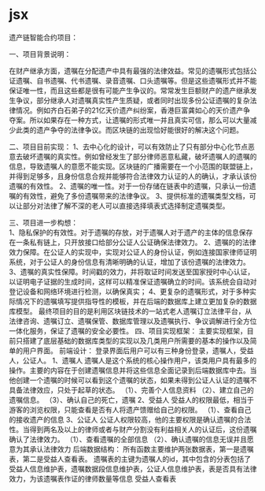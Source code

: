 # jsx
遗产链智能合约项目：

一、项目背景说明：
   
   在财产继承方面，遗嘱在分配遗产中具有最强的法律效益。常见的遗嘱形式包括公证遗嘱、自书遗嘱、代书遗嘱、录音遗嘱、口头遗嘱等。但是这些遗嘱形式并不能保证唯一性，而且这些都是很有可能产生争议的。常常发生巨额财产的遗产继承发生争议，部分继承人对遗嘱真实性产生质疑，或者同时出现多份公证遗嘱的复杂法律情况。例如齐白石弟子的21亿天价遗产纠纷案，香港巨富龚如心的天价遗产争夺案。所以如果存在一种方式，让遗嘱的形式唯一并且真实可信，那么可以大量减少此类的遗产争夺的法律争议。而区块链的出现恰好能很好的解决这个问题。

二、项目目前实现： 
    1、去中心化的设计，可以有效防止了只有部分中心化节点恶意去破坏遗嘱的真实性。例如曾经发生了部分律师恶意私藏，破坏遗嘱人的遗嘱的信息，导致遗嘱人的意愿不能实现。区块链的广播需要在一个小范围的联盟链上，并得到足够多，且身份信息合规并能够符合法律效力认证的人的确认，才承认该份遗嘱的有效性。
    2、遗嘱的唯一性。对于一份存储在链表中的遗嘱，只承认一份遗嘱的有效性，避免了多份遗嘱带来的法律争议。
    3、提供标准的遗嘱类型文档，可以让部分对法律了解不深的老人可以直接选择填表式选择制定遗嘱类型。
    
三、项目进一步构想：   
    1、隐私保护的有效性。对于遗嘱的存放，对于遗嘱人对于遗产的主体的信息保存在一条私有链上，只开放接口给部分公证人公证确保法律效力。
    2、遗嘱的的法律效力保障。在公证人的实现中，实现对公证人的身份认证，例如连接国家律师证明系统，对于公证人的身份信息有清晰明确的认证，增加了该份遗嘱的法律效力。
    3、遗嘱的真实性保障。时间戳的效力，并将取证时间发送至国家授时中心认证，以证明电子证据的生成时间，这样可以精准保证遗嘱确立的时间。该系统会自动对登记设备和网络环境进行检测，以确保真实；
    4、更复杂的遗嘱形式，对于多种实际情况下的遗嘱填写提供指导性的模板，并在后端的数据库上建立更加复杂的数据库模型。
    最终项目的目的是利用区块链技术的一站式老人遗嘱订立法律平台，从法律咨询、遗嘱订立、遗嘱保管、数据库管理以及遗嘱执行、争议调解进行全方位一体化服务，保证了遗嘱的安全必要性。
四、项目实现框架：
   主要实现框架，目前只搭建了底层基础的数据库类型的实现以及几类用户所需要的基本的操作以及简单的用户界面。
   前端设计：
   登录界面后用户可以有三种身份登录，遗嘱人，受益人，公证人。
   1、遗嘱人
   遗嘱人是这个系统的核心操作用户，该类用户具有最多的操作。主要的内容在于创建遗嘱信息并将这些信息全面记录到后端数据库中去。当他创建一个遗嘱的时候可以看到这个遗嘱的状态，如果未得到公证人认证的遗嘱不具备法律效应，只处于起草的状态。
   （1）、完善个人信息资料
   （2）、建立自己的遗嘱信息。
   （3）、确认自己的死亡，遗嘱
   2、受益人
   受益人的权限最低，相当于游客的浏览权限，只能查看是否有人将遗产馈赠给自己的权限。
   （1）、查看自己的接收遗产的信息
   3、公证人
   公证人权限较高，他的主要权限是确认遗嘱的合法性。当得到两名及以上的律师或者与财产分割没有利益相关人的认证后，这份遗嘱确认了法律效力。
   （1）、查看遗嘱的全部信息
   （2）、确认遗嘱的信息无误并且愿意为其承认法律效力
   后端数据结构：
   所有函数主要维护两张数据表，第一是遗嘱表，第二是受益人查看表。
   遗嘱表的主键为遗嘱人的id，其中包含的分表包括了受益人信息维护表，遗嘱数据段信息维护表，公证人信息维护表，表是否具有法律效力，为该遗嘱表作证的律师数量等信息
   受益人查看表
